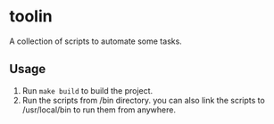 # toolin

A collection of scripts to automate some tasks.

## Usage

1. Run `make build` to build the project.
2. Run the scripts from /bin directory. you can also link the scripts to /usr/local/bin to run them from anywhere.
